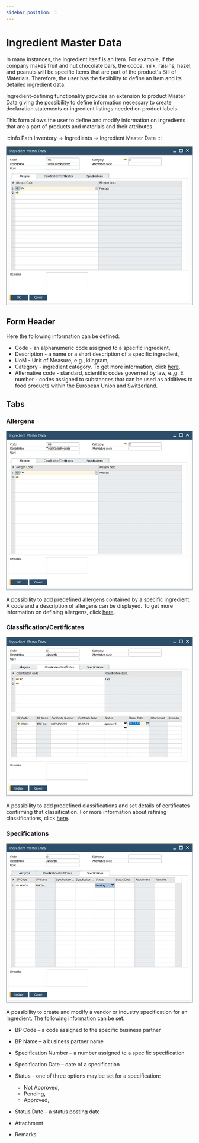 ```yaml
---
sidebar_position: 3
---
```


# Ingredient Master Data

In many instances, the Ingredient itself is an Item. For example, if the company makes fruit and nut chocolate bars, the cocoa, milk, raisins, hazel, and peanuts will be specific Items that are part of the product's Bill of Materials. Therefore, the user has the flexibility to define an Item and its detailed ingredient data.

Ingredient-defining functionality provides an extension to product Master Data giving the possibility to define information necessary to create declaration statements or ingredient listings needed on product labels.

This form allows the user to define and modify information on ingredients that are a part of products and materials and their attributes.

:::info Path
    Inventory → Ingredients → Ingredient Master Data
:::

![Ingredient Master Data](./media/ingredient-master-data/ingredient-master-data.webp)

## Form Header

Here the following information can be defined:

- Code - an alphanumeric code assigned to a specific ingredient,
- Description - a name or a short description of a specific ingredient,
- UoM - Unit of Measure, e.g., kilogram,
- Category - ingredient category. To get more information, click [here](../ingredient-declarations/ingredient-settings/classifications.md).
- Alternative code - standard, scientific codes governed by law, e.,g. E number - codes assigned to substances that can be used as additives to food products within the European Union and Switzerland.

## Tabs

### Allergens

![Allergens](./media/ingredient-master-data/ingredient-master-data.webp)

A possibility to add predefined allergens contained by a specific ingredient. A code and a description of allergens can be displayed. To get more information on defining allergens, click [here](../ingredient-declarations/ingredient-settings/allergen.md).

### Classification/Certificates

![Certificates](./media/ingredient-master-data/ingredient-master-data-classification-certificates.webp)

A possibility to add predefined classifications and set details of certificates confirming that classification. For more information about refining classifications, click [here](../ingredient-declarations/ingredient-settings/classifications.md).

### Specifications

![Specifications](./media/ingredient-master-data/ingredient-master-data-specifications.webp)

A possibility to create and modify a vendor or industry specification for an ingredient. The following information can be set:

- BP Code – a code assigned to the specific business partner
- BP Name – a business partner name
- Specification Number – a number assigned to a specific specification
- Specification Date – date of a specification
- Status – one of three options may be set for a specification:

  - Not Approved,
  - Pending,
  - Approved,
- Status Date – a status posting date
- Attachment
- Remarks
